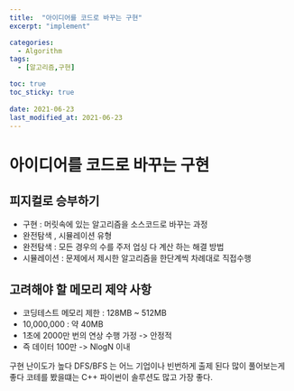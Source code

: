 ```yaml
---
title:  "아이디어를 코드로 바꾸는 구현"
excerpt: "implement"

categories:
  - Algorithm
tags:
  - [알고리즘,구현]

toc: true
toc_sticky: true
 
date: 2021-06-23
last_modified_at: 2021-06-23
---
```


# 아이디어를 코드로 바꾸는 구현

## 피지컬로 승부하기
- 구현 : 머릿속에 있는 알고리즘을 소스코드로 바꾸는 과정
- 완전탐색 , 시뮬레이션 유형
- 완전탐색 : 모든 경우의 수를 주저 업싱 다 계산 하는 해결 방법
- 시뮬레이션 : 문제에서 제시한 알고리즘을 한단계씩 차례대로 직접수행

## 고려해야 할 메모리 제약 사항
- 코딩테스트 메모리 제한 : 128MB ~ 512MB
- 10,000,000 : 약 40MB
- 1초에 2000만 번의 연상 수행 가정 -> 안정적
- 즉 데이터 100만 -> NlogN 이내

구현 난이도가 높다 DFS/BFS 는 어느 기업이나 빈번하게 출제 된다 많이 풀어보는게 좋다
코테를 봤을떄는 C++ 파이썬이 솔루션도 많고 가장 좋다. 
